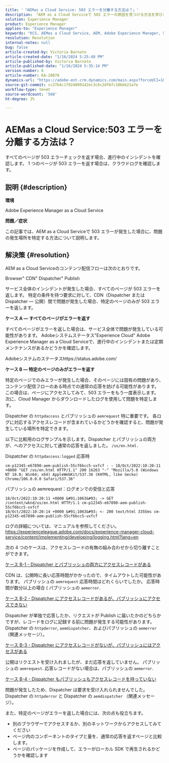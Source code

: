 ```yaml
---
title: '「AEMas a Cloud Service: 503 エラーを分離する方法は？」'
description: 「AEM as a Cloud Serviceで 503 エラーの原因を見つける方法を学びます。」
solution: Experience Manager
product: Experience Manager
applies-to: "Experience Manager"
keywords: "KCS, AEMas a Cloud Service, AEM, Adobe Experience Manager, 503 エラー"
resolution: Resolution
internal-notes: null
bug: false
article-created-by: Victoria Barnato
article-created-date: "1/16/2024 5:25:40 PM"
article-published-by: Victoria Barnato
article-published-date: "1/16/2024 5:35:14 PM"
version-number: 6
article-number: KA-20878
dynamics-url: "https://adobe-ent.crm.dynamics.com/main.aspx?forceUCI=1&pagetype=entityrecord&etn=knowledgearticle&id=da091843-94b4-ee11-a569-6045bd006704"
source-git-commit: cc37b4c1f024899142ec3c6c2df6fc10bbb21a7e
workflow-type: tm+mt
source-wordcount: '568'
ht-degree: 2%

---
```


# AEMas a Cloud Service:503 エラーを分離する方法は？


すべてのページが 503 エラーチェックを返す場合、進行中のインシデントを確認します。 1 つのページが 503 エラーを返す場合は、クラウドログを確認します。

## 説明 {#description}


<b>環境</b>

Adobe Experience Manager as a Cloud Service

<b>問題／症状</b>

この記事では、AEM as a Cloud Serviceで 503 エラーが発生した場合に、問題の発生場所を特定する方法について説明します。


## 解決策 {#resolution}


AEM as a Cloud Serviceのコンテンツ配信フローは次のとおりです。

Browser&quot; CDN&quot; Dispatcher&quot; Publish

サービス全体のインシデントが発生した場合、すべてのページが 503 エラーを返します。 特定の条件を持つ要求に対して、CDN（Dispatcher または Dispatcher — 公開）間で問題が発生した場合、特定のページのみが 503 エラーを返します。

<b>ケース A — すべてのページがエラーを返す</b>

すべてのページがエラーを返した場合は、サービス全体で問題が発生している可能性があります。 Adobeシステムステータス&quot;Experience Cloud&quot; Adobe Experience Manager as a Cloud Serviceで、進行中のインシデントまたは定期メンテナンスがあるかどうかを確認します。

Adobeシステムのステータスhttps://status.adobe.com/

<b>ケース B — 特定のページのみがエラーを返す</b>

特定のページでのみエラーが発生した場合、そのページには固有の問題があり、コンテンツ配信フローのある時点での通常の応答を妨げる可能性があります。 この場合は、ページにアクセスしてみて、503 エラーをもう一度表示します。 次に、Cloud Manager からダウンロードしたログを使用して問題を特定します。

Dispatcher の `httpdaccess` とパブリッシュの `aemrequest` 特に重要です。 各ログに対応するアクセスレコードが含まれているかどうかを確認すると、問題が発生している場所を特定できます。

以下に比較用のログサンプルを示します。Dispatcher とパブリッシュの両方が、へのアクセスに対して通常の応答を返しました。 `/us/en.html.`

Dispatcher の `httpdaccess:logged` 応答時


```
cm-p12345-e67890-aem-publish-55cf6bcc5-vxfcf - - 18/Oct/2022:10:20:11 +0000 "GET /us/en.html HTTP/1.1" 200 16263 "-" "Mozilla/5.0 (Windows NT 10.0; Win64; x64) AppleWebKit/537.36 (KHTML, like Gecko) Chrome/106.0.0.0 Safari/537.36"
```


パブリッシュの aemrequest：ログオンでの受信と応答


```
18/Oct/2022:10:20:11 +0000 &#91;1063&#93; -> GET /content/wknd/us/en.html HTTP/1.1 cm-p12345-e67890-aem-publish-55cf6bcc5-vxfcf
18/Oct/2022:10:20:14 +0000 &#91;1063&#93; <- 200 text/html 3355ms cm-p12345-e67890-aem-publish-55cf6bcc5-vxfcf
```


ログの詳細については、マニュアルを参照してください。
https://experienceleague.adobe.com/docs/experience-manager-cloud-service/content/implementing/developing/logging.html?lang=en

次の 4 つのケースは、アクセスレコードの有無の組み合わせから切り離すことができます。

<u>ケース B-1 - Dispatcher とパブリッシュの両方にアクセスレコードがある</u>

CDN は、公開時に長い応答時間がかかったので、タイムアウトした可能性があります。 パブリッシュの `aemrequest` 応答時間はどれくらいでしたか。 応答時間が数分以上の場合 ( パブリッシュの `aemerror`.

<u>ケース B-2 - Dispatcher にアクセスレコードがあるが、パブリッシュにアクセスできない</u>

Dispatcher が単独で応答したか、リクエストが Publish に届いたかのどちらかですが、レコードをログに記録する前に問題が発生する可能性があります。 Dispatcher の `httpderror`, `aemdispatcher`、およびパブリッシュの `aemerror` （関連メッセージ）。

<u>ケース B-3 - Dispatcher にアクセスレコードがないが、パブリッシュにはアクセスがある</u>

公開はリクエストを受け入れましたが、まだ応答を返していません。 パブリッシュの `aemrequest`. 応答レコードがない場合は、パブリッシュの `aemerror`.

<u>ケース B-4 - Dispatcher もパブリッシュもアクセスレコードを持っていない</u>

問題が発生したため、Dispatcher は要求を受け入れられませんでした。 Dispatcher の `httpderror` と Dispatcher の `aemdispatcher` （関連メッセージ）。

また、特定のページがエラーを返した場合には、次の点も役立ちます。

- 別のブラウザーでアクセスするか、別のネットワークからアクセスしてみてください
- ページ内のコンポーネントのタイプと量を、通常の応答を返すページと比較します。
- ページのパッケージを作成して、エラーがローカル SDK で再生されるかどうかを確認します



